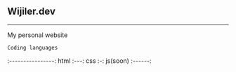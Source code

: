 ## Wijiler.dev
---------------
My personal website

    Coding languages
  :----------------: 
  html
  :---:
  css
  :-:
  js(soon)
  :------:

